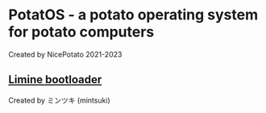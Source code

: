 # PotatOS - a potato operating system for potato computers
Created by NicePotato 2021-2023

## [Limine bootloader](https://github.com/limine-bootloader/limine)
Created by ミンツキ (mintsuki)
